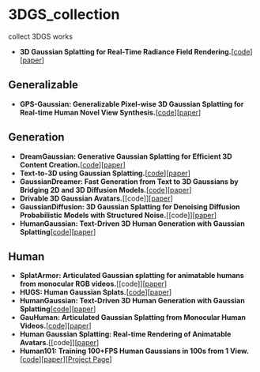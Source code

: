 # 3DGS_collection
collect 3DGS works

- **3D Gaussian Splatting for Real-Time Radiance Field Rendering.**[[code](https://github.com/graphdeco-inria/gaussian-splatting)][[paper](https://repo-sam.inria.fr/fungraph/3d-gaussian-splatting/3d_gaussian_splatting_low.pdf)]


## Generalizable
- **GPS-Gaussian: Generalizable Pixel-wise 3D Gaussian Splatting for Real-time Human Novel View Synthesis.**[[code](https://github.com/ShunyuanZheng/GPS-Gaussian)][[paper](https://arxiv.org/abs/2312.02155)]

## Generation
- **DreamGaussian: Generative Gaussian Splatting for Efficient 3D Content Creation.**[[code](https://github.com/dreamgaussian/dreamgaussian)][[paper](https://arxiv.org/abs/2309.16653)]
- **Text-to-3D using Gaussian Splatting.**[[code](https://github.com/gsgen3d/gsgen/)][[paper](https://arxiv.org/abs/2309.16585)]
- **GaussianDreamer: Fast Generation from Text to 3D Gaussians by Bridging 2D and 3D Diffusion Models.**[[code](https://github.com/hustvl/GaussianDreamer)][[paper](https://arxiv.org/abs/2310.08529)]
- **Drivable 3D Gaussian Avatars.**[[code]][[paper](https://arxiv.org/abs/2311.08581)]
- **GaussianDiffusion: 3D Gaussian Splatting for Denoising Diffusion Probabilistic Models with Structured Noise.**[[code]][[paper](https://arxiv.org/abs/2311.11221)]
- **HumanGaussian: Text-Driven 3D Human Generation with Gaussian Splatting**[[code](https://github.com/alvinliu0/HumanGaussian)][[paper](https://arxiv.org/abs/2311.17061)]
  
## Human
- **SplatArmor: Articulated Gaussian splatting for animatable humans from monocular RGB videos.**[[code]][[paper](https://arxiv.org/abs/2311.10812)]
- **HUGS: Human Gaussian Splats.**[[code](https://github.com/apple/ml-hugs)][[paper](https://arxiv.org/abs/2311.17910)]
- **HumanGaussian: Text-Driven 3D Human Generation with Gaussian Splatting**[[code](https://github.com/alvinliu0/HumanGaussian)][[paper](https://arxiv.org/abs/2311.17061)]
- **GauHuman: Articulated Gaussian Splatting from Monocular Human Videos.**[[code](https://github.com/skhu101/GauHuman)][[paper](https://arxiv.org/abs/2312.02973)]
- **Human Gaussian Splatting: Real-time Rendering of Animatable Avatars.**[[code]][[paper](https://arxiv.org/abs/2311.17113)]
- **Human101: Training 100+FPS Human Gaussians in 100s from 1 View.**[[code](https://github.com/longxiang-ai/Human101)][[paper](https://arxiv.org/abs/2312.15258)][[Project Page](https://longxiang-ai.github.io/Human101/)]
